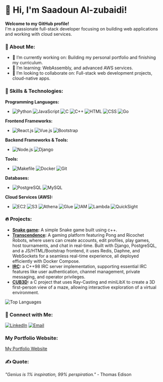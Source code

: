 # 👋 Hi, I'm **Saadoun Al-zubaidi**!  
**Welcome to my GitHub profile!**  
I'm a passionate full-stack developer focusing on building web applications and working with cloud services.

### 🌟 About Me:
- 🔭 I’m currently working on: Building my personal portfolio and finishing my curriculum.  
- 🌱 I’m learning: WebAssembly, and advanced AWS services.  
- 👯 I’m looking to collaborate on: Full-stack web development projects, cloud-native apps.


### 🚀 Skills & Technologies:

**Programming Languages:**
- ![Python](https://img.shields.io/badge/-Python-3776AB?style=flat-square&logo=python&logoColor=white) ![JavaScript](https://img.shields.io/badge/-JavaScript-F7DF1E?style=flat-square&logo=javascript&logoColor=black) ![C](https://img.shields.io/badge/-C-A8B9CC?style=flat-square&logo=c&logoColor=black) ![C++](https://img.shields.io/badge/-C++-00599C?style=flat-square&logo=c%2B%2B&logoColor=white) ![HTML](https://img.shields.io/badge/-HTML-E34F26?style=flat-square&logo=html5&logoColor=white) ![CSS](https://img.shields.io/badge/-CSS-1572B6?style=flat-square&logo=css3&logoColor=white) ![Go](https://img.shields.io/badge/-Go-00ADD8?style=flat-square&logo=go&logoColor=white)

**Frontend Frameworks:**
- ![React.js](https://img.shields.io/badge/-React-61DAFB?style=flat-square&logo=react&logoColor=black) ![Vue.js](https://img.shields.io/badge/-Vue.js-4FC08D?style=flat-square&logo=vue.js&logoColor=white) ![Bootstrap](https://img.shields.io/badge/-Bootstrap-7952B3?style=flat-square&logo=bootstrap&logoColor=white)

**Backend Frameworks & Tools:**
- ![Node.js](https://img.shields.io/badge/-Node.js-339933?style=flat-square&logo=node.js&logoColor=white) ![Django](https://img.shields.io/badge/-Django-092E20?style=flat-square&logo=django&logoColor=white)

**Tools:**
- ![Makefile](https://img.shields.io/badge/-Makefile-075DDC?style=flat-square&logo=gnu&logoColor=white) ![Docker](https://img.shields.io/badge/-Docker-2496ED?style=flat-square&logo=docker&logoColor=white) ![Git](https://img.shields.io/badge/-Git-F05032?style=flat-square&logo=git&logoColor=white)

**Databases:**
- ![PostgreSQL](https://img.shields.io/badge/-PostgreSQL-4169E1?style=flat-square&logo=postgresql&logoColor=white) ![MySQL](https://img.shields.io/badge/-MySQL-4479A1?style=flat-square&logo=mysql&logoColor=white)

**Cloud Services (AWS):**
- ![EC2](https://img.shields.io/badge/-EC2-FF9900?style=flat-square&logo=amazon-ec2&logoColor=white) ![S3](https://img.shields.io/badge/-S3-569A31?style=flat-square&logo=amazon-s3&logoColor=white) ![Athena](https://img.shields.io/badge/-Athena-232F3E?style=flat-square&logo=amazon-aws&logoColor=white) ![Glue](https://img.shields.io/badge/-Glue-232F3E?style=flat-square&logo=amazon-aws&logoColor=white) ![IAM](https://img.shields.io/badge/-IAM-FF9900?style=flat-square&logo=amazon-aws&logoColor=white) ![Lambda](https://img.shields.io/badge/-Lambda-FF9900?style=flat-square&logo=aws-lambda&logoColor=white) ![QuickSight](https://img.shields.io/badge/-QuickSight-232F3E?style=flat-square&logo=amazon-aws&logoColor=white)

### 🔥 Projects:
- **[Snake game](https://github.com/zorgonth/Snake_game):** A simple Snake game built using c++.
- **[Transcendence](https://github.com/Melsso/Transcendence):** A gaming platform featuring Pong and Ricochet Robots, where users can create accounts, edit profiles, play games, host tournaments, and chat in real-time. Built with Django, PostgreSQL, and a JS/HTML/Bootstrap frontend, it uses Redis, Daphne, and WebSockets for a seamless real-time experience, all deployed efficiently with Docker Compose.
- **[IRC](https://github.com/zorgonth/IRC):** a C++98 IRC server implementation, supporting essential IRC features like user authentication, channel management, private messaging, and operator privileges.
- **[CUB3D](https://github.com/adhaka-afk/Cub3D):** a C project that uses Ray-Casting and miniLibX to create a 3D first-person view of a maze, allowing interactive exploration of a virtual environment.

![Top Languages](https://github-readme-stats.vercel.app/api/top-langs/?username=zorgonth&layout=compact&theme=radical)

### 🤝 Connect with Me:
[![LinkedIn](https://img.shields.io/badge/LinkedIn-blue?style=flat&logo=linkedin)](https://linkedin.com/in/saadoun-al-zubaidi)
[![Email](https://img.shields.io/badge/Email-red?style=flat&logo=gmail)](mailto:alzubaidisadooon@gmail.com)

### My Portfolio Website:
[My Portfolio Website](https://saadoun-al-zubaidi.netlify.app/)

### ✍️ Quote:
_"Genius is 1% inspiration, 99% perspiration."_ - Thomas Edison
